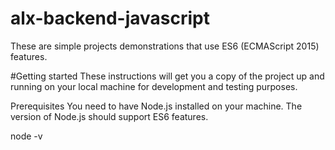# alx-backend-javascript
These are simple projects demonstrations that use ES6 (ECMAScript 2015) features.

#Getting started 
These instructions will get you a copy of the project up and running on your local machine for development and testing purposes.

Prerequisites
You need to have Node.js installed on your machine. The version of Node.js should support ES6 features.

node -v
